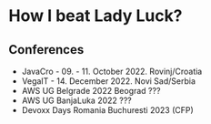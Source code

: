 # How I beat Lady Luck?

## Conferences

- JavaCro - 09. - 11. October 2022. Rovinj/Croatia
- VegaIT - 14. December 2022. Novi Sad/Serbia
- AWS UG Belgrade 2022 Beograd ???
- AWS UG BanjaLuka 2022 ???
- Devoxx Days Romania Buchuresti 2023 (CFP)
